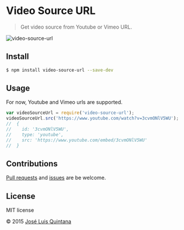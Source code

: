 # Video Source URL
> Get video source from Youtube or Vimeo URL.

![video-source-url](https://cloud.githubusercontent.com/assets/1700322/11771175/a0d445f0-a1da-11e5-9c34-dccc1f6fd723.gif)

## Install

```sh
$ npm install video-source-url --save-dev
```

## Usage
For now, Youtube and Vimeo urls are supported.

```js
var videoSourceUrl = require('video-source-url');
videoSourceUrl.src('https://www.youtube.com/watch?v=3cvmONlV5WU');
//  {
//    id: '3cvmONlV5WU',
//    type: 'youtube',
//    src: 'https://www.youtube.com/embed/3cvmONlV5WU'
//  }
```

## Contributions
[Pull requests](https://github.com/joseluisq/video-source-url/pulls) and [issues](https://github.com/joseluisq/video-source-url/issues) are be welcome.

## License
MIT license

© 2015 [José Luis Quintana](http://git.io/joseluisq)
